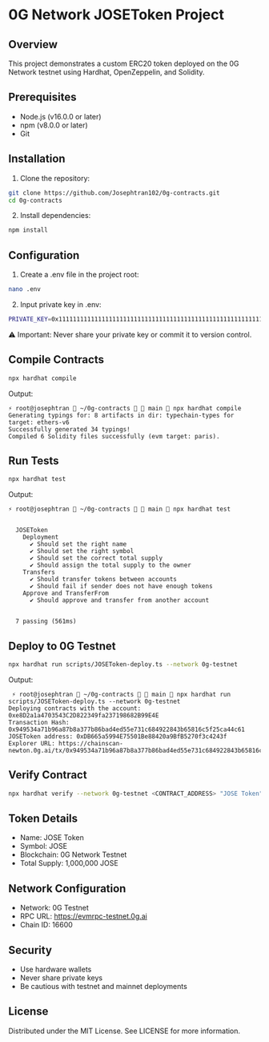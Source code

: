 # 0G Network JOSEToken Project

## Overview
This project demonstrates a custom ERC20 token deployed on the 0G Network testnet using Hardhat, OpenZeppelin, and Solidity.

## Prerequisites
- Node.js (v16.0.0 or later)
- npm (v8.0.0 or later)
- Git

## Installation

1. Clone the repository:
```bash
git clone https://github.com/Josephtran102/0g-contracts.git
cd 0g-contracts
```
2. Install dependencies:
```bash
npm install
```
## Configuration
1. Create a .env file in the project root:
```bash
nano .env
```
2. Input private key in .env:
```bash
PRIVATE_KEY=0x11111111111111111111111111111111111111111111111111111111111111
```
⚠️ Important: Never share your private key or commit it to version control.

## Compile Contracts
```bash
npx hardhat compile
```
Output:
```
⚡ root@josephtran  ~/0g-contracts   main  npx hardhat compile
Generating typings for: 8 artifacts in dir: typechain-types for target: ethers-v6
Successfully generated 34 typings!
Compiled 6 Solidity files successfully (evm target: paris).
```
## Run Tests
```bash
npx hardhat test
```
Output:
```
⚡ root@josephtran  ~/0g-contracts   main  npx hardhat test


  JOSEToken
    Deployment
      ✔ Should set the right name
      ✔ Should set the right symbol
      ✔ Should set the correct total supply
      ✔ Should assign the total supply to the owner
    Transfers
      ✔ Should transfer tokens between accounts
      ✔ Should fail if sender does not have enough tokens
    Approve and TransferFrom
      ✔ Should approve and transfer from another account


  7 passing (561ms)
```

## Deploy to 0G Testnet
```bash
npx hardhat run scripts/JOSEToken-deploy.ts --network 0g-testnet
```
Output:
```
 ⚡ root@josephtran  ~/0g-contracts   main  npx hardhat run scripts/JOSEToken-deploy.ts --network 0g-testnet
Deploying contracts with the account: 0xe8D2a1a4703543C2D822349fa237198682B99E4E
Transaction Hash: 0x949534a71b96a87b8a377b86bad4ed55e731c684922843b65816c5f25ca44c61
JOSEToken address: 0xDB665a5994E75501Be88420a9BfB5270f3c4243f
Explorer URL: https://chainscan-newton.0g.ai/tx/0x949534a71b96a87b8a377b86bad4ed55e731c684922843b65816c5f25ca44c61
```
## Verify Contract
```bash
npx hardhat verify --network 0g-testnet <CONTRACT_ADDRESS> "JOSE Token" "JOSE" "1000000000000000000000000"
```
## Token Details

- Name: JOSE Token
- Symbol: JOSE
- Blockchain: 0G Network Testnet
- Total Supply: 1,000,000 JOSE

## Network Configuration

- Network: 0G Testnet
- RPC URL: https://evmrpc-testnet.0g.ai
- Chain ID: 16600

## Security

- Use hardware wallets
- Never share private keys
- Be cautious with testnet and mainnet deployments

## License
Distributed under the MIT License. See LICENSE for more information.
